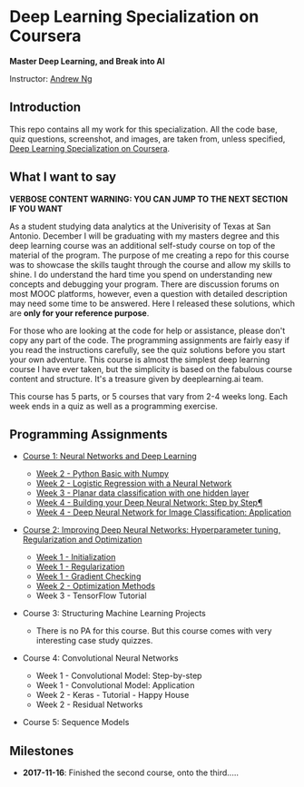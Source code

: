 # Deep Learning Specialization on Coursera

**Master Deep Learning, and Break into AI**

Instructor: [Andrew Ng](http://www.andrewng.org/)

## Introduction

This repo contains all my work for this specialization. All the code base, quiz questions, screenshot, and images, are taken from, unless specified, [Deep Learning Specialization on Coursera](https://www.coursera.org/specializations/deep-learning).

## What I want to say

**VERBOSE CONTENT WARNING: YOU CAN JUMP TO THE NEXT SECTION IF YOU WANT**

As a student studying data analytics at the Univerisity of Texas at San Antonio. December I will be graduating with my masters degree and this deep learning course was an additional self-study course on top of the material of the program. The purpose of me creating a repo for this course was to showcase the skills taught through the course and allow my skills to shine. I do understand the hard time you spend on understanding new concepts and debugging your program. There are discussion forums on most MOOC platforms, however, even a question with detailed description may need some time to be answered. Here I released these solutions, which are **only for your reference purpose**.  

For those who are looking at the code for help or assistance, please don't copy any part of the code. The programming assignments are fairly easy if you read the instructions carefully, see the quiz solutions before you start your own adventure. This course is almost the simplest deep learning course I have ever taken, but the simplicity is based on the fabulous course content and structure. It's a treasure given by deeplearning.ai team.

This course has 5 parts, or 5 courses that vary from 2-4 weeks long. Each week ends in a quiz as well as a programming exercise. 

## Programming Assignments

- [Course 1: Neural Networks and Deep Learning](https://github.com/LoganMathewJung/Deep-Learning-Specialization-Courser-Andrew-Ng/tree/master/Course%201%20-%20Neural%20Networks%20and%20Deep%20Learning)

  - [Week 2 - Python Basic with Numpy](https://github.com/LoganMathewJung/Deep-Learning-Specialization-Courser-Andrew-Ng/tree/master/Course%201%20-%20Neural%20Networks%20and%20Deep%20Learning/Week%202/Jupyter%20Notebooks/Python%20Basics%20with%20Numpy)
  - [Week 2 - Logistic Regression with a Neural Network](https://github.com/LoganMathewJung/Deep-Learning-Specialization-Courser-Andrew-Ng/tree/master/Course%201%20-%20Neural%20Networks%20and%20Deep%20Learning/Week%202/Jupyter%20Notebooks/Logistic%20Regression%20as%20a%20Neural%20Network)
  - [Week 3 - Planar data classification with one hidden layer](https://github.com/LoganMathewJung/Deep-Learning-Specialization-Courser-Andrew-Ng/tree/master/Course%201%20-%20Neural%20Networks%20and%20Deep%20Learning/Week%203/Jupyter%20Notebooks/Planar%20data%20classification%20with%20one%20hidden%20layer)
  - [Week 4 - Building your Deep Neural Network: Step by Step¶](https://github.com/LoganMathewJung/Deep-Learning-Specialization-Courser-Andrew-Ng/tree/master/Course%201%20-%20Neural%20Networks%20and%20Deep%20Learning/Week%204/Jupyter%20Notebooks/Building%20your%20Deep%20Neural%20Network%20-%20Step%20by%20Step)
  - [Week 4 - Deep Neural Network for Image Classification: Application](https://github.com/LoganMathewJung/Deep-Learning-Specialization-Courser-Andrew-Ng/tree/master/Course%201%20-%20Neural%20Networks%20and%20Deep%20Learning/Week%204/Jupyter%20Notebooks/Deep%20Neural%20Network%20Application%20Image%20Classification)

- [Course 2: Improving Deep Neural Networks: Hyperparameter tuning, Regularization and Optimization](https://github.com/LoganMathewJung/Deep-Learning-Specialization-Courser-Andrew-Ng/tree/master/Course%202%20-%20Improving%20Deep%20Neural%20Networks%20Hyperparameter%20tuning%20Regularization%20and%20Optimization)

  - [Week 1 - Initialization](https://github.com/LoganMathewJung/Deep-Learning-Specialization-Courser-Andrew-Ng/tree/master/Course%202%20-%20Improving%20Deep%20Neural%20Networks%20Hyperparameter%20tuning%20Regularization%20and%20Optimization/Week%201/Jupyter%20Notebooks/Initialization)
  - [Week 1 - Regularization](https://github.com/LoganMathewJung/Deep-Learning-Specialization-Courser-Andrew-Ng/tree/master/Course%202%20-%20Improving%20Deep%20Neural%20Networks%20Hyperparameter%20tuning%20Regularization%20and%20Optimization/Week%201/Jupyter%20Notebooks/Regularization)
  - [Week 1 - Gradient Checking](https://github.com/LoganMathewJung/Deep-Learning-Specialization-Courser-Andrew-Ng/tree/master/Course%202%20-%20Improving%20Deep%20Neural%20Networks%20Hyperparameter%20tuning%20Regularization%20and%20Optimization/Week%201/Jupyter%20Notebooks/Gradient%20Checking)
  - [Week 2 - Optimization Methods](https://github.com/LoganMathewJung/Deep-Learning-Specialization-Courser-Andrew-Ng/tree/master/Course%202%20-%20Improving%20Deep%20Neural%20Networks%20Hyperparameter%20tuning%20Regularization%20and%20Optimization/Week%202/Jupyter%20Notebooks/Optimization)
  - Week 3 - TensorFlow Tutorial
- Course 3: Structuring Machine Learning Projects

  - There is no PA for this course. But this course comes with very interesting case study quizzes.
  
- Course 4: Convolutional Neural Networks

  - Week 1 - Convolutional Model: Step-by-step
  - Week 1 - Convolutional Model: Application
  - Week 2 - Keras - Tutorial - Happy House
  - Week 2 - Residual Networks
  
- Course 5: Sequence Models

## Milestones

  - **2017-11-16**: Finished the second course, onto the third.....
